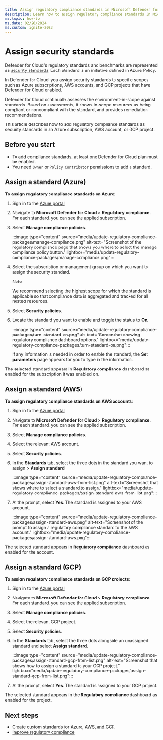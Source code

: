 ```yaml
---
title: Assign regulatory compliance standards in Microsoft Defender for Cloud
description: Learn how to assign regulatory compliance standards in Microsoft Defender for Cloud.
ms.topic: how-to
ms.date: 02/26/2024
ms.custom: ignite-2023
---
```


# Assign security standards


Defender for Cloud's regulatory standards and benchmarks are represented as [security standards](security-policy-concept.md). Each standard is an initiative defined in Azure Policy.

In Defender for Cloud, you assign security standards to specific scopes such as Azure subscriptions, AWS accounts, and GCP projects that have Defender for Cloud enabled.

Defender for Cloud continually assesses the environment-in-scope against standards. Based on assessments, it shows in-scope resources as being compliant or noncompliant with the standard, and provides remediation recommendations.

This article describes how to add regulatory compliance standards as security standards in an Azure subscription, AWS account, or GCP project.

## Before you start

- To add compliance standards, at least one Defender for Cloud plan must be enabled.
- You need `Owner` or `Policy Contributor` permissions to add a standard.

## Assign a standard (Azure)

**To assign regulatory compliance standards on Azure**:

1. Sign in to the [Azure portal](https://portal.azure.com/).

1. Navigate to **Microsoft Defender for Cloud** > **Regulatory compliance**. For each standard, you can see the applied subscription.

1. Select **Manage compliance policies**.

    :::image type="content" source="media/update-regulatory-compliance-packages/manage-compliance.png" alt-text="Screenshot of the regulatory compliance page that shows you where to select the manage compliance policy button." lightbox="media/update-regulatory-compliance-packages/manage-compliance.png":::

1. Select the subscription or management group on which you want to assign the security standard.

    > [!NOTE]
    > We recommend selecting the highest scope for which the standard is applicable so that compliance data is aggregated and tracked for all nested resources.

1. Select **Security policies**.

1. Locate the standard you want to enable and toggle the status to **On**.

    :::image type="content" source="media/update-regulatory-compliance-packages/turn-standard-on.png" alt-text="Screenshot showing regulatory compliance dashboard options."  lightbox="media/update-regulatory-compliance-packages/turn-standard-on.png":::

    If any information is needed in order to enable the standard, the **Set parameters** page appears for you to type in the information.

The selected standard appears in **Regulatory compliance** dashboard as enabled for the subscription it was enabled on.

## Assign a standard (AWS)

**To assign regulatory compliance standards on AWS accounts**:

1. Sign in to the [Azure portal](https://portal.azure.com/).

1. Navigate to **Microsoft Defender for Cloud** > **Regulatory compliance**. For each standard, you can see the applied subscription.

1. Select **Manage compliance policies**.

1. Select the relevant AWS account.

1. Select **Security policies**.

1. In the **Standards** tab, select the three dots in the standard you want to assign > **Assign standard**.

    :::image type="content" source="media/update-regulatory-compliance-packages/assign-standard-aws-from-list.png" alt-text="Screenshot that shows where to select a standard to assign." lightbox="media/update-regulatory-compliance-packages/assign-standard-aws-from-list.png":::

1. At the prompt, select **Yes**. The standard is assigned to your AWS account.

    :::image type="content" source="media/update-regulatory-compliance-packages/assign-standard-aws.png" alt-text="Screenshot of the prompt to assign a regulatory compliance standard to the AWS account." lightbox="media/update-regulatory-compliance-packages/assign-standard-aws.png":::

The selected standard appears in **Regulatory compliance** dashboard as enabled for the account.

## Assign a standard (GCP)

**To assign regulatory compliance standards on GCP projects**:

1. Sign in to the [Azure portal](https://portal.azure.com/).

1. Navigate to **Microsoft Defender for Cloud** > **Regulatory compliance**. For each standard, you can see the applied subscription.

1. Select **Manage compliance policies**.

1. Select the relevant GCP project.

1. Select **Security policies**.

1. In the **Standards** tab, select the three dots alongside an unassigned standard and select **Assign standard**.

    :::image type="content" source="media/update-regulatory-compliance-packages/assign-standard-gcp-from-list.png" alt-text="Screenshot that shows how to assign a standard to your GCP project." lightbox="media/update-regulatory-compliance-packages/assign-standard-gcp-from-list.png":::

1. At the prompt, select **Yes**. The standard is assigned to your GCP project.

The selected standard appears in the **Regulatory compliance** dashboard as enabled for the project.

## Next steps

- Create custom standards for [Azure](custom-security-policies.md), [AWS, and GCP](create-custom-recommendations.md).
- [Improve regulatory compliance](regulatory-compliance-dashboard.md)
